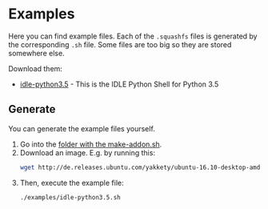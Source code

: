 Examples
========

Here you can find example files.
Each of the `.squashfs` files is generated by the corresponding `.sh` file.
Some files are too big so they are stored somewhere else.

Download them:

- [idle-python3.5](idle-python3.5) - This is the IDLE Python Shell for Python 3.5


Generate
--------


You can generate the example files yourself.

1. Go into the [folder with the make-addon.sh](..).
2. Download an image. E.g. by running this:
   ```bash
   wget http://de.releases.ubuntu.com/yakkety/ubuntu-16.10-desktop-amd64.iso
   ```
3. Then, execute the example file:
   ```bash
   ./examples/idle-python3.5.sh
   ```
